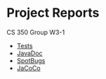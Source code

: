 # Project Reports

CS 350 Group W3-1
* [Tests](./reports/tests/test/)
* [JavaDoc](./docs/javadoc/)
* [SpotBugs](./spotbugs/main.html)
* [JaCoCo](./reports/jacoco/test/html/)
